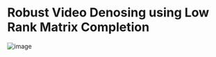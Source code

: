 
# Robust Video Denosing using Low Rank Matrix Completion

![image](https://user-images.githubusercontent.com/24851079/185111110-9017bcce-ebad-4674-ab89-cdf9446833aa.png)
